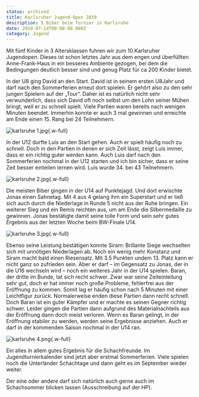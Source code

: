 ```yaml
---
status: archived
title: Karlsruher Jugend-Open 2019
description: 5 Biber beim Turnier in Karlsruhe
date: 2019-07-14T00:00:00.000Z
category: Jugend
---
```


Mit fünf Kinder in 3 Altersklassen fuhren wir zum 10.Karlsruher Jugendopen. Dieses ist schon letztes Jahr aus dem engen und überfüllten Anne-Frank-Haus in ein besseres Ambiente gezogen, bei dem die Bedingungen deutlich besser sind und genug Platz für ca 200 Kinder bietet.

In der U8 ging David an den Start. David ist in seinem ersten U8Jahr und darf nach den Sommerferien erneut dort spielen. Er gehört also zu den sehr jungen Spielern auf der „Tour“. Daher ist es natürlich nicht sehr verwunderlich, dass sich David oft noch selbst um den Lohn seiner Mühen bringt, weil er zu schnell spielt. Viele Partien waren bereits nach wenigen Minuten beendet. Immerhin konnte er auch 3 mal gewinnen und erreichte am Ende einen 15. Rang bei 24 Teilnehmern.

![karlsruhe 1.jpg](/assets/blog/20190714.karlsruher-jugend-open-2019/karlsruhe-1.jpg){.w-full}

In der U12 durfte Luis an den Start gehen. Auch er spielt häufig noch zu schnell. Doch in den Partien in denen er sich Zeit lässt, zeigt Luis immer, dass er ein richtig guter werden kann. Auch Luis darf nach den Sommerferien nochmal in der U12 starten und ich bin sicher, dass er seine Zeit besser einteilen lernen wird. Luis wurde 34. bei 43 Teilnehmern.

![karlsruhe 2.jpg](/assets/blog/20190714.karlsruher-jugend-open-2019/karlsruhe-2.jpg){.w-full}

Die meisten Biber gingen in der U14 auf Punktejagd. Und dort erwischte Jonas einen Sahnetag. Mit 4 aus 4 gelang ihm ein Superstart und er ließ sich auch durch die Niederlage in Runde 5 nicht aus der Ruhe bringen. Ein weiterer Sieg und ein Remis reichten aus, um am Ende die Silbermedaille zu gewinnen. Jonas bestätigte damit seine tolle Form und sein sehr gutes Ergebnis aus der letzten Woche beim BW-Finale U14.

![karlsruhe 3.jpg](/assets/blog/20190714.karlsruher-jugend-open-2019/karlsruhe-3.jpg){.w-full}

Ebenso seine Leistung bestätigen konnte Siram: Brillante Siege wechselten sich mit unnötigen Niederlagen ab. Noch ein wenig mehr Konstanz und Siram macht bald einen Riesensatz. Mit 3.5 Punkten undem 13. Platz kann er nicht ganz so zufrieden sein. Aber er darf – im Gegensatz zu Jonas, der in die U16 wechseln wird – noch ein weiteres Jahr in der U14 spielen. Baran, der dritte im Bunde, tat sich recht schwer. Zwar war seine Zeiteinteilung sehr gut, doch er hat immer noch große Probleme, fehlerfrei aus der Eröffnung zu kommen. Somit lag er häufig schon nach 5 Minuten mit einer Leichtfigur zurück. Normalerweise enden diese Partien dann recht schnell. Doch Baran ist ein guter Kämpfer und er machte es seinen Gegner richtig schwer. Leider gingen die Partien dann aufgrund des Materialnachteils aus der Eröffnung dann doch meist verloren. Wenn es Baran gelingt, in der Eröffnung stabiler zu werden, werden seine Ergebnisse anziehen. Auch er darf in der kommenden Saison nochmal in der U14 ran.

![karlsruhe 4.png](/assets/blog/20190714.karlsruher-jugend-open-2019/karlsruhe-4.png){.w-full}

Ein alles in allem gutes Ergebnis für die Schachfreunde. Im Jugendturnierkalender sind jetzt aber erstmal Sommerferien. Viele spielen noch die Unterländer Schachtage und dann geht es im September wieder weiter.

Der eine oder andere darf sich natürlich auch gerne auch im Schachsommer blicken lassen (Ausschreibung auf der HP).
